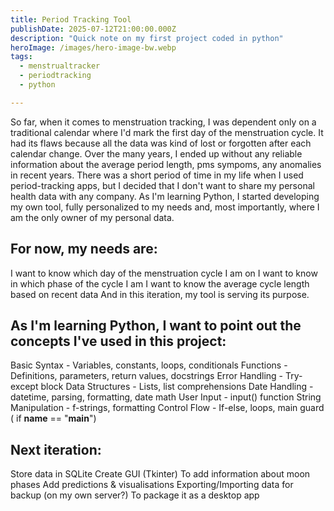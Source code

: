 ```yaml
---
title: Period Tracking Tool
publishDate: 2025-07-12T21:00:00.000Z
description: "Quick note on my first project coded in python"
heroImage: /images/hero-image-bw.webp
tags:
  - menstrualtracker
  - periodtracking
  - python

---
```

So far, when it comes to menstruation tracking, I was dependent only on a traditional calendar where I'd mark the first day of the menstruation cycle. It had its flaws because all the data was kind of lost or forgotten after each calendar change.
Over the many years, I ended up without any reliable information about the average period length, pms sympoms, any anomalies in recent years. 
There was a short period of time in my life when I used period-tracking apps, but I decided that I don't want to share my personal health data with any company. As I'm learning Python, I started developing my own tool, fully personalized to my needs and, most importantly, where I am the only owner of my personal data.

## For now, my needs are:
I want to know which day of the menstruation cycle I am on
I want to know in which phase of the cycle I am
I want to know the average cycle length based on recent data
And in this iteration, my tool is serving its purpose.

## As I'm learning Python, I want to point out the concepts I've used in this project:
Basic Syntax - Variables, constants, loops, conditionals
Functions - Definitions, parameters, return values, docstrings
Error Handling - Try-except block
Data Structures - Lists, list comprehensions
Date Handling - datetime, parsing, formatting, date math
User Input - input() function
String Manipulation - f-strings, formatting
Control Flow - If-else, loops, main guard ( if __name__ == "__main__")

## Next iteration:
Store data in SQLite
Create GUI (Tkinter)
To add information about moon phases
Add predictions & visualisations
Exporting/Importing data for backup (on my own server?)
To package it as a desktop app